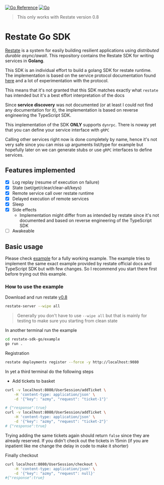 [![Go Reference](https://pkg.go.dev/badge/github.com/muhamadazmy/restate-sdk-go.svg)](https://pkg.go.dev/github.com/muhamadazmy/restate-sdk-go)
[![Go](https://github.com/muhamadazmy/restate-sdk-go/actions/workflows/test.yaml/badge.svg)](https://github.com/muhamadazmy/restate-sdk-go/actions/workflows/test.yaml)

> This only works with Restate version 0.8

# Restate Go SDK

[Restate](https://restate.dev/) is a system for easily building resilient applications using *distributed durable async/await*. This repository contains the Restate SDK for writing services in **Golang**.

This SDK is an individual effort to build a golang SDK for restate runtime. The implementation is based on the service protocol documentation found [here](https://github.com/restatedev/service-protocol/blob/main/service-invocation-protocol.md) and a lot of experimentation with the protocol.

This means that it's not granted that this SDK matches exactly what `restate` has intended but it's a best effort interpretation of the docs

Since **service discovery** was not documented (or at least I could not find any documentation for it), the implementation is based on reverse engineering the TypeScript SDK.

This implementation of the SDK **ONLY** supports `dynrpc`. There is noway yet that you can define your service interface with `gRPC`

Calling other services right now is done completely by name, hence it's not very safe since you can miss up arguments list/type for example but hopefully later on we can generate stubs or use `gRPC` interfaces to define services.

## Features implemented

- [x] Log replay (resume of execution on failure)
- [x] State (set/get/clear/clear-all/keys)
- [x] Remote service call over restate runtime
- [X] Delayed execution of remote services
- [X] Sleep
- [x] Side effects
  - Implementation might differ from as intended by restate since it's not documented and based on reverse engineering of the TypeScript SDK
- [ ] Awakeable

## Basic usage

Please check [example](example) for a fully working example. The example tries to implement the same exact example provided by restate official docs and TypeScript SDK but with few changes. So I recommend you start there first before trying out this example.

### How to use the example

Download and run restate [v0.8](https://github.com/restatedev/restate/releases/tag/v0.8.0)

```bash
restate-server --wipe all
```

> Generally you don't have to use `--wipe all` but that is mainly for testing to make sure you starting from clean state

In another terminal run the example

```bash
cd restate-sdk-go/example
go run .
```

Registration

```bash
restate deployments register --force -y http://localhost:9080
```

In yet a third terminal do the following steps

- Add tickets to basket

```bash
curl -v localhost:8080/UserSession/addTicket \
    -H 'content-type: application/json' \
    -d '{"key": "azmy", "request": "ticket-1"}'

# {"response":true}
curl -v localhost:8080/UserSession/addTicket \
    -H 'content-type: application/json' \
    -d '{"key": "azmy", "request": "ticket-2"}'
# {"response":true}
```

Trying adding the same tickets again should return `false` since they are already reserved. If you didn't check out the tickets in 15min (if you are inpatient like me change the delay in code to make it shorter)

Finally checkout

```bash
curl localhost:8080/UserSession/checkout \
    -H 'content-type: application/json' \
    -d '{"key": "azmy", "request": null}'
#{"response":true}
```
